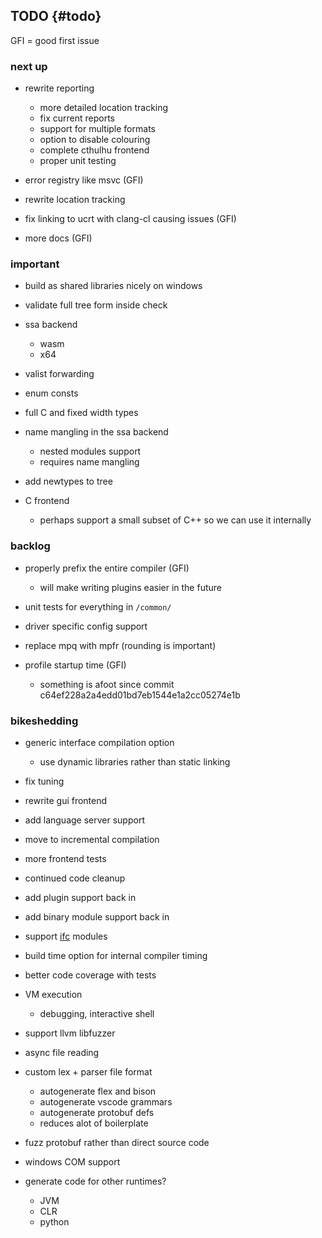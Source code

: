 
## TODO {#todo}

GFI = good first issue

### next up

* rewrite reporting
    * more detailed location tracking
    * fix current reports
    * support for multiple formats
    * option to disable colouring
    * complete cthulhu frontend
    * proper unit testing

* error registry like msvc (GFI)

* rewrite location tracking
* fix linking to ucrt with clang-cl causing issues (GFI)
* more docs (GFI)

### important

* build as shared libraries nicely on windows
* validate full tree form inside check

* ssa backend
    * wasm
    * x64

* valist forwarding
* enum consts
* full C and fixed width types

* name mangling in the ssa backend
    * nested modules support
    * requires name mangling

* add newtypes to tree

* C frontend
    * perhaps support a small subset of C++ so we can use it internally

### backlog

* properly prefix the entire compiler (GFI)
  * will make writing plugins easier in the future

* unit tests for everything in `/common/`
* driver specific config support
* replace mpq with mpfr (rounding is important)
* profile startup time (GFI)
    * something is afoot since commit c64ef228a2a4edd01bd7eb1544e1a2cc05274e1b

### bikeshedding

* generic interface compilation option
    * use dynamic libraries rather than static linking

* fix tuning
* rewrite gui frontend
* add language server support
* move to incremental compilation
* more frontend tests
* continued code cleanup
* add plugin support back in
* add binary module support back in
* support [ifc](https://github.com/microsoft/ifc-spec) modules
* build time option for internal compiler timing
* better code coverage with tests
* VM execution
    * debugging, interactive shell
* support llvm libfuzzer
* async file reading

* custom lex + parser file format
    * autogenerate flex and bison
    * autogenerate vscode grammars
    * autogenerate protobuf defs
    * reduces alot of boilerplate

* fuzz protobuf rather than direct source code
* windows COM support
* generate code for other runtimes?
    * JVM
    * CLR
    * python
